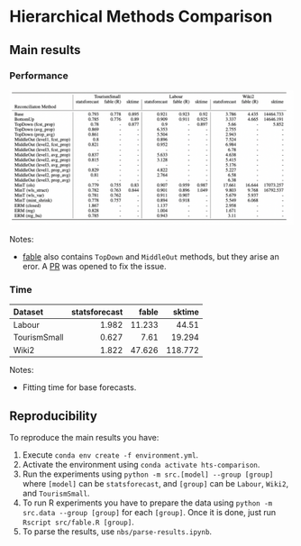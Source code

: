 # Hierarchical Methods Comparison

## Main results

### Performance

![image](./results.png)

Notes:
- [fable](https://github.com/tidyverts/fable) also contains `TopDown` and `MiddleOut` methods, but they arise an eror. A [PR](https://github.com/tidyverts/fabletools/pull/362) was opened to fix the issue.

### Time

| Dataset      |   statsforecast |   fable |   sktime |
|:-------------|----------------:|--------:|---------:|
| Labour       |           1.982 |  11.233 |   44.51  |
| TourismSmall |           0.627 |   7.61  |   19.294 |
| Wiki2        |           1.822 |  47.626 |  118.772 |

Notes:
- Fitting time for base forecasts.

## Reproducibility

To reproduce the main results you have:

1. Execute `conda env create -f environment.yml`. 
2. Activate the environment using `conda activate hts-comparison`.
3. Run the experiments using `python -m src.[model] --group [group]` where `[model]` can be `statsforecast`, and `[group]` can be `Labour`, `Wiki2`, and `TourismSmall`.
4. To run R experiments you have to prepare the data using `python -m src.data --group [group]` for each `[group]`. Once it is done, just run `Rscript src/fable.R [group]`.
5. To parse the results, use `nbs/parse-results.ipynb`.


